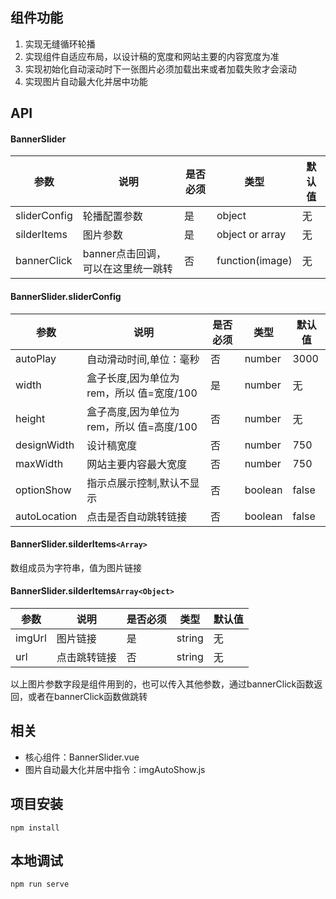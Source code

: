 ## 组件功能
<ol>
    <li>实现无缝循环轮播</li>
    <li>实现组件自适应布局，以设计稿的宽度和网站主要的内容宽度为准</li>
    <li>实现初始化自动滚动时下一张图片必须加载出来或者加载失败才会滚动</li>
    <li>实现图片自动最大化并居中功能</li>
</ol>


## API
#### BannerSlider
| 参数 | 说明 |是否必须 | 类型 | 默认值 |
|-----|-----|-------|------|----|
| sliderConfig | 轮播配置参数 | 是 | object | 无 |
| silderItems | 图片参数 | 是 | object or array| 无 |
| bannerClick | banner点击回调，可以在这里统一跳转 | 否 | function(image) | 无 |
#### BannerSlider.sliderConfig
| 参数 | 说明 |是否必须 | 类型 | 默认值 |
|-----|-----|-------|------|-------|
| autoPlay | 自动滑动时间,单位：毫秒 | 否 | number | 3000 |
| width | 盒子长度,因为单位为rem，所以 值=宽度/100 | 是 | number | 无 |
| height | 盒子高度,因为单位为rem，所以 值=高度/100 | 否 | number | 无 |
| designWidth | 设计稿宽度 | 否 | number | 750 |
| maxWidth | 网站主要内容最大宽度 | 否 | number | 750 |
| optionShow | 指示点展示控制,默认不显示 | 否 | boolean | false |
| autoLocation | 点击是否自动跳转链接 | 否 | boolean | false |
#### BannerSlider.silderItems```<Array>```
数组成员为字符串，值为图片链接
#### BannerSlider.silderItems```Array<Object>```
| 参数 | 说明 |是否必须 | 类型 | 默认值 |
|-----|-----|-------|------|-------|
| imgUrl | 图片链接 | 是 | string | 无 |
| url | 点击跳转链接 | 否 | string | 无 |
以上图片参数字段是组件用到的，也可以传入其他参数，通过bannerClick函数返回，或者在bannerClick函数做跳转

## 相关
<ul>
    <li>核心组件：BannerSlider.vue</li>
    <li>图片自动最大化并居中指令：imgAutoShow.js</li>
</ul>

## 项目安装

```
npm install
```

## 本地调试

```
npm run serve
```
